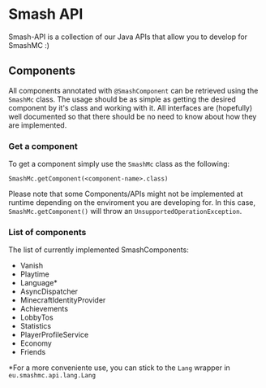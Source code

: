 # Smash API
Smash-API is a collection of our Java APIs that allow you to develop for SmashMC :)

## Components
All components annotated with `@SmashComponent` can be retrieved using the `SmashMc` class.
The usage should be as simple as getting the desired component by it's class and working with it.
All interfaces are (hopefully) well documented so that there should be no need to know about how they are implemented.

### Get a component
To get a component simply use the `SmashMc` class as the following:
```
SmashMc.getComponent(<component-name>.class)
```
Please note that some Components/APIs might not be implemented at runtime depending on the enviroment you are developing for. 
In this case, `SmashMc.getComponent()` will throw an `UnsupportedOperationException`.

### List of components
The list of currently implemented SmashComponents:
* Vanish
* Playtime
* Language*
* AsyncDispatcher
* MinecraftIdentityProvider
* Achievements
* LobbyTos
* Statistics
* PlayerProfileService
* Economy
* Friends

*For a more conveniente use, you can stick to the `Lang` wrapper in `eu.smashmc.api.lang.Lang`
